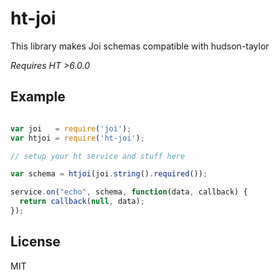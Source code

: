 # ht-joi

This library makes Joi schemas compatible with hudson-taylor

*Requires HT >6.0.0*

## Example

```js

var joi   = require('joi');
var htjoi = require('ht-joi');

// setup your ht service and stuff here

var schema = htjoi(joi.string().required());

service.on("echo", schema, function(data, callback) {
  return callback(null, data);
});

```

## License

MIT
